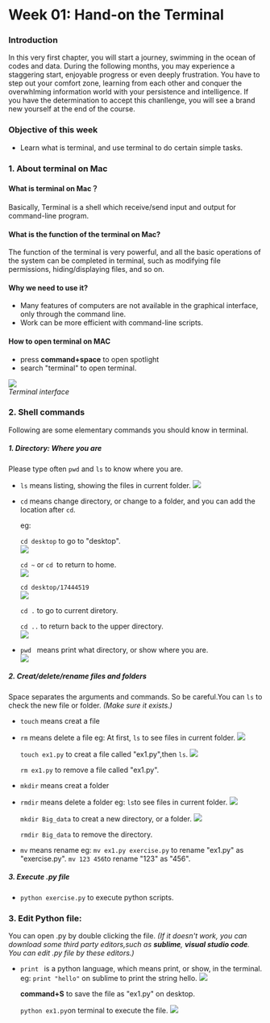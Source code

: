 # Week 01: Hand-on the Terminal

### Introduction
In this very first chapter, you will start a journey, swimming in the ocean of codes and data. During the following months, you may experience a staggering start, enjoyable progress or even deeply frustration. You have to step out your comfort zone, learning from each other and conquer the overwhlming information world with your persistence and intelligence. If you have the determination to accept this chanllenge, you will see a brand new yourself at the end of the course.
### Objective of this week
* Learn what is terminal, and use terminal to do certain simple tasks.

### 1. About terminal on Mac
#### What is terminal on Mac？
Basically, Terminal is a shell which receive/send input and output for command-line program.
#### What is the function of the terminal on Mac?
The function of the terminal is very powerful, and all the basic operations of the system can be completed in terminal, such as modifying file permissions, hiding/displaying files, and so on.
#### Why we need to use it?
* Many features of computers are not available in the graphical interface, only through the command line.
* Work can be more efficient with command-line scripts.
#### How to open terminal on MAC
* press **command+space** to open spotlight
* search "terminal" to open terminal.

![](https://ws1.sinaimg.cn/large/5b088c35ly1fo13ckagp5j20g701swel.jpg) <br>
*Terminal interface*
### 2. Shell commands
Following are some elementary commands you should know in terminal.
##### 1. Directory: Where you are 
Please type often `pwd` and `ls` to know where you are. 
* ```ls``` means listing, showing the files in current folder.
  ![](https://ws1.sinaimg.cn/large/5b088c35ly1fo13e6cg8yj20fg01v0ss.jpg)

* `cd` means change directory, or change to a folder, and you can add the location after `cd`.

  eg:

     ```cd desktop``` to go to "desktop".<br>
    ![](https://ws1.sinaimg.cn/large/5b088c35gy1fo1c690shmj20eh015t8n.jpg)  
    
    `cd ~` or `cd `to return to home.<br>
    ![](https://ws1.sinaimg.cn/large/5b088c35ly1fo13ghb9grj20es012747.jpg)
    
    `cd desktop/17444519` <br>
    ![](https://ws1.sinaimg.cn/large/5b088c35ly1fo13j4q9jkj20dr00wwee.jpg)
    
    `cd .` to go to current diretory. 
    
    `cd ..` to return back to the upper directory.<br>
   ![](https://ws1.sinaimg.cn/large/5b088c35ly1fo13k20gw1j20ea00yglj.jpg)

* `pwd ` means print what directory, or show where you are.<br>
  ![](https://ws1.sinaimg.cn/large/5b088c35ly1fo13l2gwb2j20ep01g0sp.jpg)

##### 2. Creat/delete/rename files and folders 
Space separates the arguments and commands. So be careful.You can `ls` to check the new file or folder.
*(Make sure it exists.)*

* `touch` means creat a file
* `rm` means delete a file
eg:
  At first, `ls` to see files in current folder.
  ![](https://ws1.sinaimg.cn/large/5b088c35ly1fo13qeisecj20e700t0so.jpg)
  
  `touch ex1.py` to creat a file called "ex1.py",then `ls`.
  ![](https://ws1.sinaimg.cn/large/5b088c35ly1fo13qx0ejmj20ek01y3yl.jpg)
  
  `rm ex1.py` to remove a file called "ex1.py". 


* `mkdir` means creat a folder
* `rmdir` means delete a folder
eg:
  `ls`to see files in current folder.
  ![](https://ws1.sinaimg.cn/large/5b088c35ly1fo13sjhu6hj20ed016mx4.jpg)
  
  `mkdir Big_data` to creat a new directory, or a folder.
    ![](https://ws1.sinaimg.cn/large/5b088c35ly1fo13sucn5ej20f601v3ym.jpg)
    
  `rmdir Big_data` to remove the directory.

* `mv` means rename
eg:
  `mv ex1.py exercise.py` to rename "ex1.py" as "exercise.py".
  `mv 123 456`to rename "123" as "456".

##### 3. Execute .py file
* `python exercise.py` to execute python scripts.

### 3. Edit Python file:
You can open .py by double clicking the file.
*(If it doesn't work, you can download some third party editors,such as **sublime**, **visual studio code**. You can edit .py file by these editors.)*

* `print ` is a python language, which means print, or show, in the terminal.
eg:
  `print "hello"` on sublime to print the string hello.
  ![](https://ws1.sinaimg.cn/large/5b088c35ly1fo13ui71hqj20at03fjre.jpg)
  
  **command+S** to save the file as "ex1.py" on desktop.

  `python ex1.py`on terminal to execute the file.
![](https://ws1.sinaimg.cn/large/5b088c35ly1fo13vng40hj20f201vq2y.jpg)

